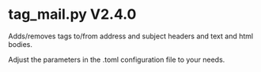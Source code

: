 tag_mail.py V2.4.0
==================

Adds/removes tags to/from address and subject headers and text and html bodies.

Adjust the parameters in the .toml configuration file to your needs.

